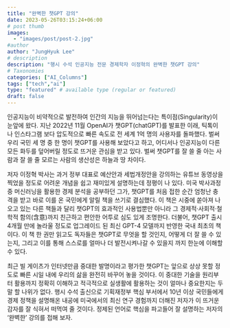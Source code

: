 ```yaml
---
title: "완벽한 챗GPT 강의"
date: 2023-05-26T03:15:24+06:00
# post thumb
images:
  - "images/post/post-2.jpg"
#author
author: "JungHyuk Lee"
# description
description: "행시 수석 인공지능 전문 경제학자 이정혁의 완벽한 챗GPT 강의"
# Taxonomies
categories: ["AI_Columns"]
tags: ["tech","ai"]
type: "featured" # available type (regular or featured)
draft: false
---
```


인공지능이 비약적으로 발전하여 인간의 지능을 뛰어넘는다는 특이점(Singularity)이 눈앞에 왔다. 지난 2022년 11월 OpenAI가 챗GPT(chatGPT)를 발표한 이래, 틱톡이나 인스타그램 보다 압도적으로 빠른 속도로 전 세계 1억 명의 사용자를 돌파했다. 벌써 우리 국민 세 명 중 한 명이 챗GPT를 사용해 보았다고 하고, 어디서나 인공지능이 다른 모든 화두를 덮어버릴 정도로 뜨거운 관심을 받고 있다. 벌써 챗GPT를 잘 쓸 줄 아는 사람과 잘 쓸 줄 모르는 사람의 생산성은 하늘과 땅 차이다.

저자 이정혁 박사는 과거 정부 대표로 예산안과 세법개정안을 강의하는 유튜브 동영상을 찍었을 정도로 어려운 개념을 쉽고 재미있게 설명하는데 정평이 나 있다. 미국 박사과정 중 머신러닝을 활용한 경제 분석을 공부하던 그가, 챗GPT를 처음 접한 순간 엄청난 충격을 받고 바로 이를 온 국민에게 알릴 책을 쓰기로 결심했다. 이 책은 시중에 쏟아져 나오고 있는 다른 책들과 달리 챗GPT의 효과적인 사용법뿐만 아니라 그 경제적·사회적·철학적 함의(含意)까지 친근하고 편안한 어투로 심도 있게 조명한다. 더불어, 챗GPT 출시 4개월 만에 놀라울 정도로 업그레이드 된 최신 GPT-4 모델까지 반영한 국내 최초의 책이다. 이 책 한 권만 읽고도 독자들은 챗GPT로 무엇을 할 것인지, 어떻게 더 잘 쓸 수 있는지, 그리고 이를 통해 스스로를 얼마나 더 발전시켜나갈 수 있을지 까지 한눈에 이해할 수 있다.

최근 빌 게이츠가 인터넷만큼 중대한 발명이라고 평가한 챗GPT는 앞으로 상상 못할 정도로 빠른 시일 내에 우리의 삶을 완전히 바꾸어 놓을 것이다. 이 중대한 기술을 원리부터 활용까지 정확히 이해하고 적극적으로 실생활에 활용하는 것이 얼마나 중요한지는 두 말 할 나위가 없다. 행시 수석 출신으로 기획재정부 핵심 부서에서 10년 이상 국민들에게 경제 정책을 설명해온 내공에 미국에서의 최신 연구 경험까지 더해진 저자가 이 뜨거운 감자를 잘 식혀서 떠먹여 줄 것이다. 정제된 언어로 핵심을 파고들어 잘 설명하는 저자의 ‘완벽한’ 강의를 접해 보자.